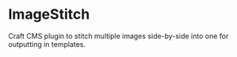 # ImageStitch
Craft CMS plugin to stitch multiple images side-by-side into one for outputting in templates.
